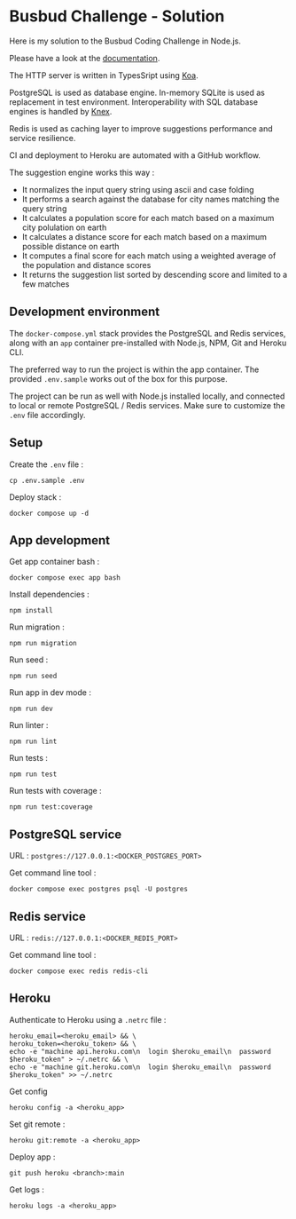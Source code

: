 # Busbud Challenge - Solution

Here is my solution to the Busbud Coding Challenge in Node.js.

Please have a look at the [documentation](https://mattsyms-busbud-challenge.herokuapp.com/doc).

The HTTP server is written in TypesSript using [Koa](https://koajs.com).

PostgreSQL is used as database engine. In-memory SQLite is used as replacement in test environment. Interoperability with SQL database engines is handled by [Knex](https://knexjs.org).

Redis is used as caching layer to improve suggestions performance and service resilience.

CI and deployment to Heroku are automated with a GitHub workflow.

The suggestion engine works this way :

- It normalizes the input query string using ascii and case folding
- It performs a search against the database for city names matching the query string
- It calculates a population score for each match based on a maximum city polulation on earth
- It calculates a distance score for each match based on a maximum possible distance on earth
- It computes a final score for each match using a weighted average of the population and distance scores
- It returns the suggestion list sorted by descending score and limited to a few matches

## Development environment

The `docker-compose.yml` stack provides the PostgreSQL and Redis services, along with an `app` container pre-installed with Node.js, NPM, Git and Heroku CLI.

The preferred way to run the project is within the app container. The provided `.env.sample` works out of the box for this purpose.

The project can be run as well with Node.js installed locally, and connected to local or remote PostgreSQL / Redis services. Make sure to customize the `.env` file accordingly.

## Setup

Create the `.env` file :

```
cp .env.sample .env
```

Deploy stack :

```
docker compose up -d
```

## App development

Get app container bash :

```
docker compose exec app bash
```

Install dependencies :

```
npm install
```

Run migration :

```
npm run migration
```

Run seed :

```
npm run seed
```

Run app in dev mode :

```
npm run dev
```

Run linter :

```
npm run lint
```

Run tests :

```
npm run test
```

Run tests with coverage :

```
npm run test:coverage
```

## PostgreSQL service

URL : `postgres://127.0.0.1:<DOCKER_POSTGRES_PORT>`

Get command line tool :

```
docker compose exec postgres psql -U postgres
```

## Redis service

URL : `redis://127.0.0.1:<DOCKER_REDIS_PORT>`

Get command line tool :

```
docker compose exec redis redis-cli
```

## Heroku

Authenticate to Heroku using a `.netrc` file :

```
heroku_email=<heroku_email> && \
heroku_token=<heroku_token> && \
echo -e "machine api.heroku.com\n  login $heroku_email\n  password $heroku_token" > ~/.netrc && \
echo -e "machine git.heroku.com\n  login $heroku_email\n  password $heroku_token" >> ~/.netrc
```

Get config

```
heroku config -a <heroku_app>
```

Set git remote :

```
heroku git:remote -a <heroku_app>
```

Deploy app :

```
git push heroku <branch>:main
```

Get logs :

```
heroku logs -a <heroku_app>
```
